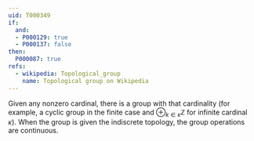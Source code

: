 ```yaml
---
uid: T000349
if:
  and:
  - P000129: true
  - P000137: false
then:
  P000087: true
refs:
  - wikipedia: Topological_group
    name: Topological group on Wikipedia
---
```


Given any nonzero cardinal, there is a group with that cardinality (for example, a cyclic group in the finite case and $\oplus_{k\in\kappa}\mathbb{Z}$ for infinite cardinal $\kappa$).  When the group is given the indiscrete topology, the group operations are continuous.
